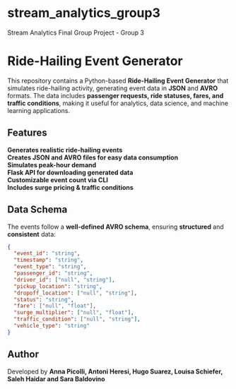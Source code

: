 # stream_analytics_group3
Stream Analytics Final Group Project - Group 3

# Ride-Hailing Event Generator

This repository contains a Python-based **Ride-Hailing Event Generator** that simulates ride-hailing activity, generating event data in **JSON** and **AVRO** formats. The data includes **passenger requests, ride statuses, fares, and traffic conditions**, making it useful for analytics, data science, and machine learning applications.  


## Features  
**Generates realistic ride-hailing events**  
**Creates JSON and AVRO files for easy data consumption**  
**Simulates peak-hour demand**  
**Flask API for downloading generated data**  
**Customizable event count via CLI**  
**Includes surge pricing & traffic conditions**  



## Data Schema  

The events follow a **well-defined AVRO schema**, ensuring **structured** and **consistent** data:  

```json
{
  "event_id": "string",
  "timestamp": "string",
  "event_type": "string",
  "passenger_id": "string",
  "driver_id": ["null", "string"],
  "pickup_location": "string",
  "dropoff_location": ["null", "string"],
  "status": "string",
  "fare": ["null", "float"],
  "surge_multiplier": ["null", "float"],
  "traffic_condition": ["null", "string"],
  "vehicle_type": "string"
}
```



## Author  

Developed by **Anna Picolli, Antoni Heresi, Hugo Suarez, Louisa Schiefer, Saleh Haidar and Sara Baldovino**
